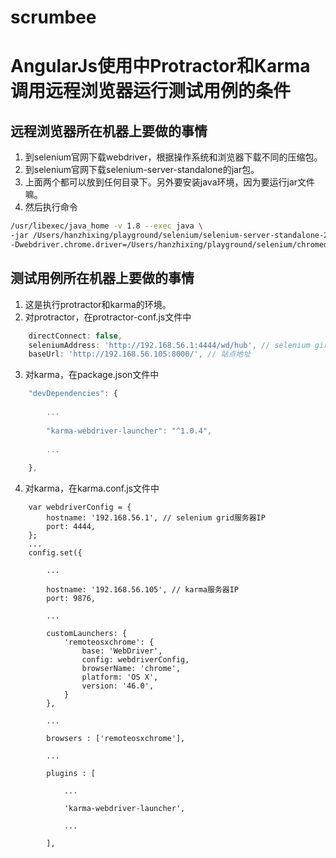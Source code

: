 # scrumbee
# AngularJs使用中Protractor和Karma调用远程浏览器运行测试用例的条件
## 远程浏览器所在机器上要做的事情
1. 到selenium官网下载webdriver，根据操作系统和浏览器下载不同的压缩包。
2. 到selenium官网下载selenium-server-standalone的jar包。
3. 上面两个都可以放到任何目录下。另外要安装java环境，因为要运行jar文件嘛。
4. 然后执行命令
```bash
/usr/libexec/java_home -v 1.8 --exec java \
-jar /Users/hanzhixing/playground/selenium/selenium-server-standalone-2.48.2.jar \
-Dwebdriver.chrome.driver=/Users/hanzhixing/playground/selenium/chromedriver
```
## 测试用例所在机器上要做的事情
1. 这是执行protractor和karma的环境。
2. 对protractor，在protractor-conf.js文件中
```javascript
    directConnect: false,
    seleniumAddress: 'http://192.168.56.1:4444/wd/hub', // selenium gird服务器IP
    baseUrl: 'http://192.168.56.105:8000/', // 站点地址
```
3. 对karma，在package.json文件中
```javascript
    "devDependencies": {
    
        ...
        
        "karma-webdriver-launcher": "^1.0.4",
        
        ...
        
    },
```
4. 对karma，在karma.conf.js文件中
```javavscript
    var webdriverConfig = {
        hostname: '192.168.56.1', // selenium grid服务器IP
        port: 4444,
    };
    ...
    config.set({
    
        ...
        
        hostname: '192.168.56.105', // karma服务器IP
        port: 9876,
        
        ...
        
        customLaunchers: {
            'remoteosxchrome': {
                base: 'WebDriver',
                config: webdriverConfig,
                browserName: 'chrome',
                platform: 'OS X',
                version: '46.0',
            }
        },
        
        ...
        
        browsers : ['remoteosxchrome'],
        
        ...
        
        plugins : [
            
            ...
            
            'karma-webdriver-launcher',
            
            ...
            
        ],

```
